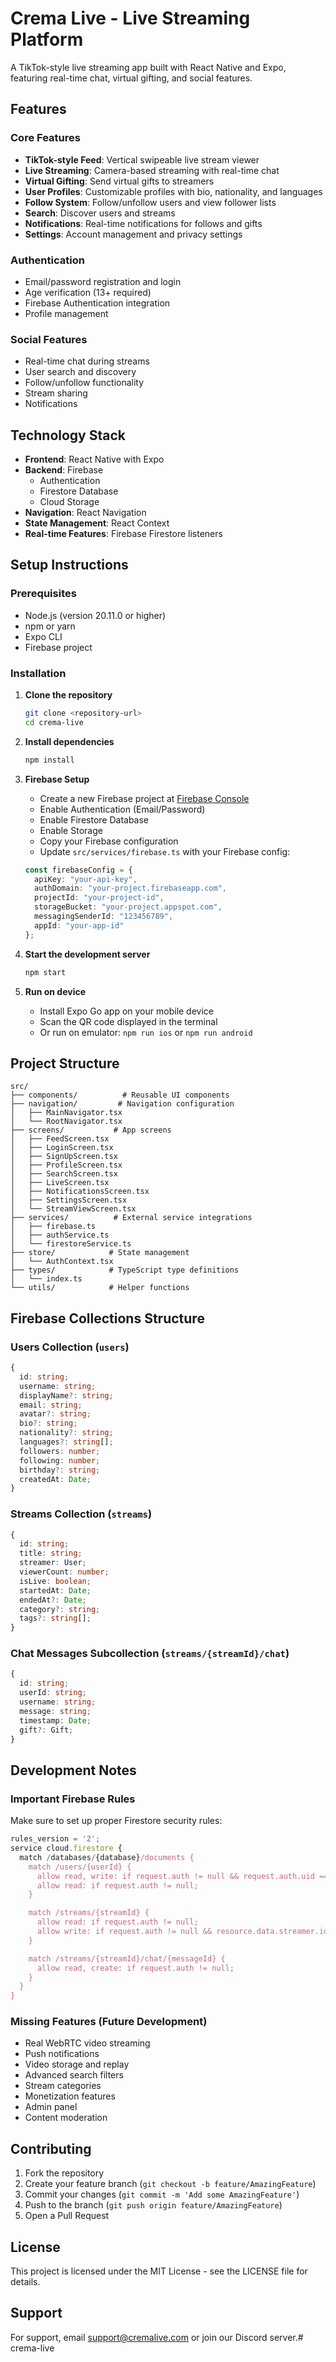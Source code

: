 # Crema Live - Live Streaming Platform

A TikTok-style live streaming app built with React Native and Expo, featuring real-time chat, virtual gifting, and social features.

## Features

### Core Features
- **TikTok-style Feed**: Vertical swipeable live stream viewer
- **Live Streaming**: Camera-based streaming with real-time chat
- **Virtual Gifting**: Send virtual gifts to streamers
- **User Profiles**: Customizable profiles with bio, nationality, and languages
- **Follow System**: Follow/unfollow users and view follower lists
- **Search**: Discover users and streams
- **Notifications**: Real-time notifications for follows and gifts
- **Settings**: Account management and privacy settings

### Authentication
- Email/password registration and login
- Age verification (13+ required)
- Firebase Authentication integration
- Profile management

### Social Features
- Real-time chat during streams
- User search and discovery
- Follow/unfollow functionality
- Stream sharing
- Notifications

## Technology Stack

- **Frontend**: React Native with Expo
- **Backend**: Firebase
  - Authentication
  - Firestore Database
  - Cloud Storage
- **Navigation**: React Navigation
- **State Management**: React Context
- **Real-time Features**: Firebase Firestore listeners

## Setup Instructions

### Prerequisites
- Node.js (version 20.11.0 or higher)
- npm or yarn
- Expo CLI
- Firebase project

### Installation

1. **Clone the repository**
   ```bash
   git clone <repository-url>
   cd crema-live
   ```

2. **Install dependencies**
   ```bash
   npm install
   ```

3. **Firebase Setup**
   - Create a new Firebase project at [Firebase Console](https://console.firebase.google.com)
   - Enable Authentication (Email/Password)
   - Enable Firestore Database
   - Enable Storage
   - Copy your Firebase configuration
   - Update `src/services/firebase.ts` with your Firebase config:

   ```typescript
   const firebaseConfig = {
     apiKey: "your-api-key",
     authDomain: "your-project.firebaseapp.com",
     projectId: "your-project-id",
     storageBucket: "your-project.appspot.com",
     messagingSenderId: "123456789",
     appId: "your-app-id"
   };
   ```

4. **Start the development server**
   ```bash
   npm start
   ```

5. **Run on device**
   - Install Expo Go app on your mobile device
   - Scan the QR code displayed in the terminal
   - Or run on emulator: `npm run ios` or `npm run android`

## Project Structure

```
src/
├── components/          # Reusable UI components
├── navigation/         # Navigation configuration
│   ├── MainNavigator.tsx
│   └── RootNavigator.tsx
├── screens/           # App screens
│   ├── FeedScreen.tsx
│   ├── LoginScreen.tsx
│   ├── SignUpScreen.tsx
│   ├── ProfileScreen.tsx
│   ├── SearchScreen.tsx
│   ├── LiveScreen.tsx
│   ├── NotificationsScreen.tsx
│   ├── SettingsScreen.tsx
│   └── StreamViewScreen.tsx
├── services/          # External service integrations
│   ├── firebase.ts
│   ├── authService.ts
│   └── firestoreService.ts
├── store/            # State management
│   └── AuthContext.tsx
├── types/            # TypeScript type definitions
│   └── index.ts
└── utils/            # Helper functions
```

## Firebase Collections Structure

### Users Collection (`users`)
```typescript
{
  id: string;
  username: string;
  displayName?: string;
  email: string;
  avatar?: string;
  bio?: string;
  nationality?: string;
  languages?: string[];
  followers: number;
  following: number;
  birthday?: string;
  createdAt: Date;
}
```

### Streams Collection (`streams`)
```typescript
{
  id: string;
  title: string;
  streamer: User;
  viewerCount: number;
  isLive: boolean;
  startedAt: Date;
  endedAt?: Date;
  category?: string;
  tags?: string[];
}
```

### Chat Messages Subcollection (`streams/{streamId}/chat`)
```typescript
{
  id: string;
  userId: string;
  username: string;
  message: string;
  timestamp: Date;
  gift?: Gift;
}
```

## Development Notes

### Important Firebase Rules
Make sure to set up proper Firestore security rules:

```javascript
rules_version = '2';
service cloud.firestore {
  match /databases/{database}/documents {
    match /users/{userId} {
      allow read, write: if request.auth != null && request.auth.uid == userId;
      allow read: if request.auth != null;
    }

    match /streams/{streamId} {
      allow read: if request.auth != null;
      allow write: if request.auth != null && resource.data.streamer.id == request.auth.uid;
    }

    match /streams/{streamId}/chat/{messageId} {
      allow read, create: if request.auth != null;
    }
  }
}
```

### Missing Features (Future Development)
- Real WebRTC video streaming
- Push notifications
- Video storage and replay
- Advanced search filters
- Stream categories
- Monetization features
- Admin panel
- Content moderation

## Contributing

1. Fork the repository
2. Create your feature branch (`git checkout -b feature/AmazingFeature`)
3. Commit your changes (`git commit -m 'Add some AmazingFeature'`)
4. Push to the branch (`git push origin feature/AmazingFeature`)
5. Open a Pull Request

## License

This project is licensed under the MIT License - see the LICENSE file for details.

## Support

For support, email support@cremalive.com or join our Discord server.# crema-live
